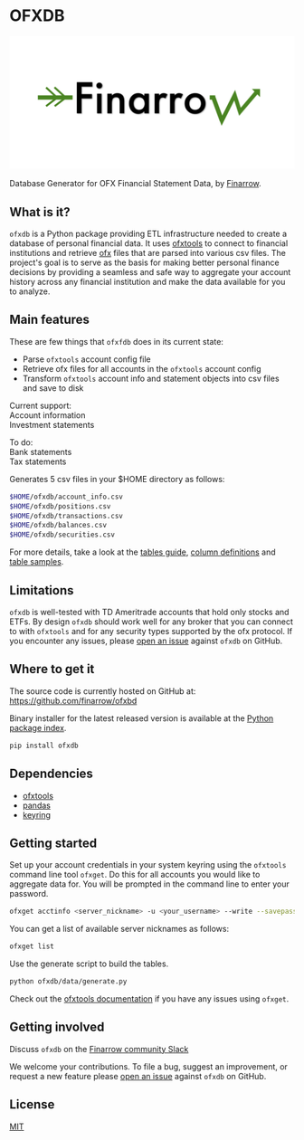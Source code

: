 # OFXDB

![Finarrow](https://github.com/finarrow/finarrow/blob/master/docs/media/finarrow_logo.png)

Database Generator for OFX Financial Statement Data, by [Finarrow].

## What is it?
`ofxdb` is a Python package providing ETL infrastructure needed 
to create a database of personal financial data. It uses 
[ofxtools] to connect to financial institutions and retrieve 
[ofx] files that are parsed into various csv files. The 
project's goal is to serve as the basis for making better personal 
finance decisions by providing a seamless and safe way to aggregate 
your account history across any financial institution and make the 
data available for you to analyze.

## Main features
These are few things that `ofxfdb` does in its current state:

 - Parse `ofxtools` account config file
 - Retrieve ofx files for all accounts in the `ofxtools` account config
 - Transform `ofxtools` account info and statement objects into csv files and save to disk

Current support:  
Account information  
Investment statements

To do:   
Bank statements  
Tax statements

Generates 5 csv files in your $HOME directory as follows:  

```sh
$HOME/ofxdb/account_info.csv  
$HOME/ofxdb/positions.csv  
$HOME/ofxdb/transactions.csv  
$HOME/ofxdb/balances.csv  
$HOME/ofxdb/securities.csv  
```

For more details, take a look at the [tables guide], [column definitions] and [table samples].

## Limitations
`ofxdb` is well-tested with TD Ameritrade accounts that hold only stocks and ETFs. 
By design `ofxdb` should work well for any broker that you can connect to with `ofxtools` and 
for any security types supported by the ofx protocol. 
If you encounter any issues, please [open an issue] against `ofxdb` on GitHub.

## Where to get it
The source code is currently hosted on GitHub at:
https://github.com/finarrow/ofxbd

Binary installer for the latest released version is available at the 
[Python package index].

```sh
pip install ofxdb
```

## Dependencies
- [ofxtools]
- [pandas]
- [keyring]

## Getting started

Set up your account credentials in your system keyring using the 
`ofxtools` command line tool `ofxget`. Do this for all accounts you would 
like to aggregate data for. You will be prompted in the command line to 
enter your password.

```sh
ofxget acctinfo <server_nickname> -u <your_username> --write --savepass
```

You can get a list of available server nicknames as follows:

```sh
ofxget list
```

Use the generate script to build the tables.

```sh
python ofxdb/data/generate.py
```

Check out the [ofxtools documentation] if you have any issues using `ofxget`.

## Getting involved

Discuss `ofxdb` on the [Finarrow community Slack]

We welcome your contributions. To file a bug, suggest an improvement, or 
request a new feature please [open an issue] against `ofxdb` on GitHub.

## License
[MIT](LICENSE)

<!-- Named links -->
[Finarrow]: https://github.com/finarrow
[open an issue]: https://github.com/finarrow/ofxdb/issues
[Finarrow community Slack]: https://join.slack.com/t/finarrow/shared_invite/zt-edx8c7hh-ALm_vWUpGpsAhwEjzKkWXg
[ofxtools]: https://github.com/csingley/ofxtools
[pandas]: https://pandas.pydata.org/
[keyring]: https://pypi.org/project/keyring/
[Python package index]: https://pypi.org/project/ofxdb
[tables guide]: https://github.com/finarrow/ofxdb/blob/master/doc/TABLES.md
[table samples]: https://github.com/finarrow/ofxdb/blob/master/doc/table_samples/
[ofx]: https://www.ofx.net/
[ofxtools]: https://github.com/csingley/ofxtools
[ofxtools documentation]: https://ofxtools.readthedocs.io/en/latest/
[column definitions]: https://github.com/finarrow/ofxdb/blob/master/doc/COLUMN_DEFINITIONS.md